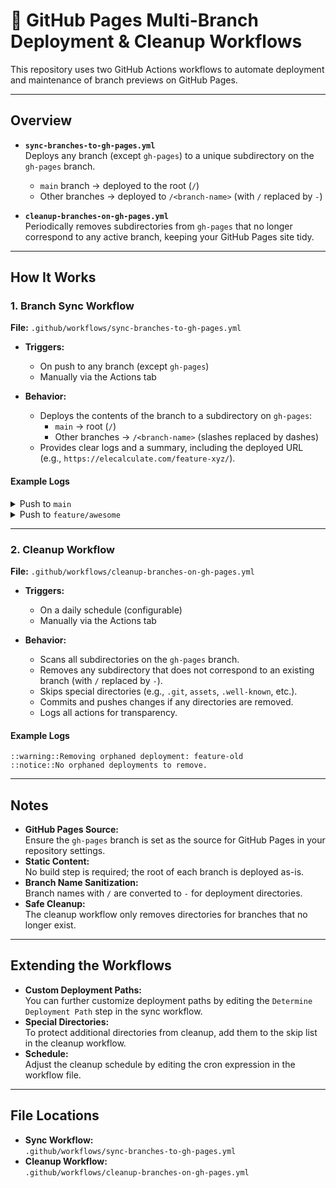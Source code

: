 # 🚀 GitHub Pages Multi-Branch Deployment & Cleanup Workflows

This repository uses two GitHub Actions workflows to automate deployment and maintenance of branch previews on GitHub Pages.

---

## Overview

- **`sync-branches-to-gh-pages.yml`**  
  Deploys any branch (except `gh-pages`) to a unique subdirectory on the `gh-pages` branch.  
  - `main` branch → deployed to the root (`/`)
  - Other branches → deployed to `/<branch-name>` (with `/` replaced by `-`)

- **`cleanup-branches-on-gh-pages.yml`**  
  Periodically removes subdirectories from `gh-pages` that no longer correspond to any active branch, keeping your GitHub Pages site tidy.

---

## How It Works

### 1. Branch Sync Workflow

**File:** `.github/workflows/sync-branches-to-gh-pages.yml`

- **Triggers:**  
  - On push to any branch (except `gh-pages`)
  - Manually via the Actions tab

- **Behavior:**  
  - Deploys the contents of the branch to a subdirectory on `gh-pages`:
    - `main` → root (`/`)
    - Other branches → `/<branch-name>` (slashes replaced by dashes)
  - Provides clear logs and a summary, including the deployed URL (e.g., `https://elecalculate.com/feature-xyz/`).

#### Example Logs

<details>
<summary>Push to <code>main</code></summary>

```
📦 Checked out repository. Current branch: main
🗺️ Deployment path set to: .
✅ Deploying main branch to root (/).
🚀 Deployed content to . in the gh-pages branch.
::notice::Deployment complete!
Branch: main
Deployed to: https://elecalculate.com/
```
</details>

<details>
<summary>Push to <code>feature/awesome</code></summary>

```
📦 Checked out repository. Current branch: feature/awesome
🗺️ Deployment path set to: feature-awesome
✅ Deploying feature/awesome branch to /feature-awesome.
🚀 Deployed content to feature-awesome in the gh-pages branch.
::notice::Deployment complete!
Branch: feature/awesome
Deployed to: https://elecalculate.com/feature-awesome/
```
</details>

---

### 2. Cleanup Workflow

**File:** `.github/workflows/cleanup-branches-on-gh-pages.yml`

- **Triggers:**  
  - On a daily schedule (configurable)
  - Manually via the Actions tab

- **Behavior:**  
  - Scans all subdirectories on the `gh-pages` branch.
  - Removes any subdirectory that does not correspond to an existing branch (with `/` replaced by `-`).
  - Skips special directories (e.g., `.git`, `assets`, `.well-known`, etc.).
  - Commits and pushes changes if any directories are removed.
  - Logs all actions for transparency.

#### Example Logs

```
::warning::Removing orphaned deployment: feature-old
::notice::No orphaned deployments to remove.
```

---

## Notes

- **GitHub Pages Source:**  
  Ensure the `gh-pages` branch is set as the source for GitHub Pages in your repository settings.
- **Static Content:**  
  No build step is required; the root of each branch is deployed as-is.
- **Branch Name Sanitization:**  
  Branch names with `/` are converted to `-` for deployment directories.
- **Safe Cleanup:**  
  The cleanup workflow only removes directories for branches that no longer exist.

---

## Extending the Workflows

- **Custom Deployment Paths:**  
  You can further customize deployment paths by editing the `Determine Deployment Path` step in the sync workflow.
- **Special Directories:**  
  To protect additional directories from cleanup, add them to the skip list in the cleanup workflow.
- **Schedule:**  
  Adjust the cleanup schedule by editing the cron expression in the workflow file.

---

## File Locations

- **Sync Workflow:**  
  `.github/workflows/sync-branches-to-gh-pages.yml`
- **Cleanup Workflow:**  
  `.github/workflows/cleanup-branches-on-gh-pages.yml`